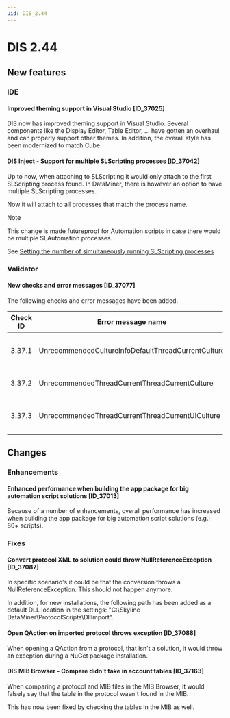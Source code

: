 ```yaml
---
uid: DIS_2.44
---
```


# DIS 2.44

## New features

### IDE

#### Improved theming support in Visual Studio [ID_37025]

DIS now has improved theming support in Visual Studio. Several components like the Display Editor, Table Editor, ... have gotten an overhaul and can properly support other themes.
In addition, the overall style has been modernized to match Cube.

#### DIS Inject - Support for multiple SLScripting processes [ID_37042]

Up to now, when attaching to SLScripting it would only attach to the first SLScripting process found. In DataMiner, there is however an option to have multiple SLScripting processes.

Now it will attach to all processes that match the process name.

> [!NOTE]
> This change is made futureproof for Automation scripts in case there would be multiple SLAutomation processes.

See [Setting the number of simultaneously running SLScripting processes](https://docs.dataminer.services/user-guide/Advanced_Functionality/DataMiner_Agents/Configuring_a_DMA/Configuration_of_DataMiner_processes.html#setting-the-number-of-simultaneously-running-slscripting-processes)

### Validator

#### New checks and error messages [ID_37077]

The following checks and error messages have been added.

| Check ID | Error message name | Error message |
|--|--|--|
| 3.37.1 | UnrecommendedCultureInfoDefaultThreadCurrentCulture | Setting property 'CultureInfo.DefaultThreadCurrentCulture' is unrecommended. QAction ID 'qactionId'. |
| 3.37.2 | UnrecommendedThreadCurrentThreadCurrentCulture | Setting property 'Thread.CurrentThread.CurrentCulture' is unrecommended. QAction ID 'qactionId'. |
| 3.37.3 | UnrecommendedThreadCurrentThreadCurrentUICulture | Setting property 'Thread.CurrentThread.CurrentUICulture' is unrecommended. QAction ID 'qactionId'. |

## Changes

### Enhancements

#### Enhanced performance when building the app package for big automation script solutions [ID_37013]

Because of a number of enhancements, overall performance has increased when building the app package for big automation script solutions (e.g.: 80+ scripts).

### Fixes

#### Convert protocol XML to solution could throw NullReferenceException [ID_37087]

In specific scenario's it could be that the conversion throws a NullReferenceException.
This should not happen anymore.

In addition, for new installations, the following path has been added as a default DLL location in the settings: "C:\Skyline DataMiner\ProtocolScripts\DllImport".

#### Open QAction on imported protocol throws exception [ID_37088]

When opening a QAction from a protocol, that isn't a solution, it would throw an exception during a NuGet package installation.

#### DIS MIB Browser - Compare didn't take in account tables [ID_37163]

When comparing a protocol and MIB files in the MIB Browser, it would falsely say that the table in the protocol wasn't found in the MIB.

This has now been fixed by checking the tables in the MIB as well.
